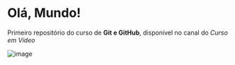 # Olá, Mundo!
 Primeiro repositório do curso de **Git e GitHub**, disponível no canal do *Curso em Vídeo*

![image](https://user-images.githubusercontent.com/79110285/137237282-e23cc2f8-b36d-4ae1-bc45-5089d930f8de.png)
